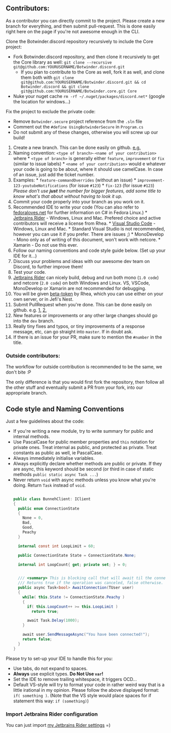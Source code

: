 ## Contributors:

As a contributor you can directly commit to the project. Please create a new branch for everything, and then submit pull-request. This is done easily right here on the page if you're not awesome enough in the CLI.

Clone the Botwinder.discord repository recursively to include the Core project:
* Fork Botwinder.discord repository, and then clone it recursively to get the Core library as well: `git clone --recursive git@github.com:YOURUSERNAME/Botwinder.discord.git`
  * If you plan to contribute to the Core as well, fork it as well, and clone them both with `git clone git@github.com:YOURUSERNAME/Botwinder.discord.git && cd Botwinder.discord && git clone git@github.com:YOURUSERNAME/Botwinder.core.git Core`
* Nuke your nuget cache `rm -rf ~/.nuget/packages/discord.net*` (google the location for windows...)

Fix the project to exclude the private code:
* Remove `Botwinder.secure` project reference from the `.sln` file
* Comment out the `#define UsingBotwinderSecure` in `Program.cs`
* Do not submit any of these changes, otherwise you will screw up our build!

1. Create a new branch. This can be done easily on github. [e.g.](https://i.imgur.com/EDtnZ56.png)
  1. Naming convention: `<type of branch>-<name of your contribution>` where
    * `<type of branch>` is generally either `feature`, `improvement` or `fix` (similar to issue labels)
    * `<name of your contribution>` would e whatever your code is going to be about, where it should use camelCase. In case of an issue, just add the ticket number.
  2. Examples:
    * `feature-commandOverrides` (without an issue)
    * `improvement-123-youtubeNotifications` (for issue `#123`)
    * `fix-123` (for issue `#123`) _Please don't use **just** the number for bigger features, add some title to know what's that about without having to look it up._
2. Commit your code properly into your branch as you work on it.
  1. Recommended IDE to write your code (You can also refer to [fedoraloves.net](http://fedoraloves.net) for further information on C# in Fedora Linux.)
    * [Jetbrains Rider](https://www.jetbrains.com/rider) - Windows, Linux and Mac. Prefered choice and active contributors will receive a license from Rhea.
    * [Visual Studio Code](https://code.visualstudio.com) - Windows, Linux and Mac.
    * Standard Visual Studio is not recommended, however you can use it if you prefer. There are issues ;)
    * MonoDevelop - Mono only as of writing of this document, won't work with netcore.
    * Xamarin - Do not use this ever.
  2. Follow our naming conventions and code style guide below. (Set up your IDE for it...)
  3. Discuss your problems and ideas with our awesome dev team on Discord, to further improve them!
3. Test your code.
  1. [Jetbrains Rider](https://www.jetbrains.com/rider) can nicely build, debug and run both mono (`1.0 code`) and netcore (`2.0 code`) on both Windows and Linux. VS, VSCode, MonoDevelop or Xamarin are not recommended for debugging.
  2. You will be given [beta-token](http://inviteb.botwinder.info) by Rhea, which you can use either on your own server, or in Jefi's Nest.
4. Submit PullRequest when you're done. This can be done easily on github. e.g. [1.](https://i.imgur.com/vF1uSMm.png) [2.](https://i.imgur.com/mbNvr3c.png)
  1. New features or improvements or any other large changes should go into the `dev` branch.
  2. Really tiny fixes and typos, or tiny improvements of a response message, etc, can go straight into `master`. If in doubt ask.
  3. If there is an issue for your PR, make sure to mention the `#number` in the title.

### Outside contributors:

The workflow for outside contribution is recommended to be the same, we don't bite :P

The only difference is that you would first fork the repository, then follow all the other stuff and eventually submit a PR from your fork, into our appropriate branch.

## Code style and Naming Conventions

Just a few guidelines about the code:

* If you're writing a new module, try to write summary for public and internal methods.
* Use PascalCase for public member properties and `this` notation for private ones. Treat internal as public, and protected as private. Treat constants as public as well, ie PascalCase.
* Always immediately initialise variables.
* Always explicitly declare whether methods are public or private. If they are async, this keyword should be second (or third in case of static methods `public static async Task ...`)
* Never return `void` with async methods unless you know what you're doing. Return `Task` instead of `void`.
  ```cs

  public class BunnehClient: IClient
  {
    public enum ConnectionState
    {
      None = 0,
      Bad,
      Good,
      Peachy
    }

    internal const int LoopLimit = 60;

    public ConnectionState State = ConnectionState.None;

    internal int LoopCount{ get; private set; } = 0;


    /// <summary> This is blocking call that will await til the connection is peachy.
    /// Returns true if the operation was canceled, false otherwise. </summary>
    public async Task<bool> AwaitConnection(TUser user)
    {
      while( this.State != ConnectionState.Peachy )
      {
        if( this.LoopCount++ >= this.LoopLimit )
          return true;

        await Task.Delay(1000);
      }

      await user.SendMessageAsync("You have been connected!");
      return false;
    }
  }

  ```

Please try to set-up your IDE to handle this for you:

* Use tabs, do not expand to spaces.
* **Always** use explicit types. **Do Not Use `var`!**
* Set the IDE to remove trailing whitespace, it triggers OCD...
* Default VS-style will try to format your code in rather weird way that is a little irational in my opinion. Please follow the above displayed format: `if( something )`. (Note that the VS style would place spaces for if statement this way: `if (something)`)

### Import Jetbrains Rider configuration

You can just import [my Jetbrains Rider settings](https://cloud.rhea-ayase.eu/s/VCl0MmI1qMbNCIP) =)

